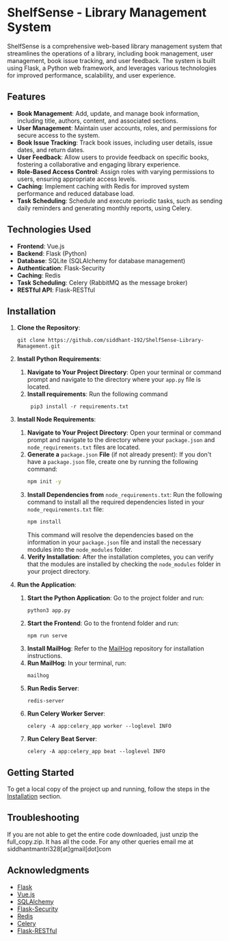 # ShelfSense - Library Management System

ShelfSense is a comprehensive web-based library management system that streamlines the operations of a library, including book management, user management, book issue tracking, and user feedback. The system is built using Flask, a Python web framework, and leverages various technologies for improved performance, scalability, and user experience.

## Features

- **Book Management**: Add, update, and manage book information, including title, authors, content, and associated sections.
- **User Management**: Maintain user accounts, roles, and permissions for secure access to the system.
- **Book Issue Tracking**: Track book issues, including user details, issue dates, and return dates.
- **User Feedback**: Allow users to provide feedback on specific books, fostering a collaborative and engaging library experience.
- **Role-Based Access Control**: Assign roles with varying permissions to users, ensuring appropriate access levels.
- **Caching**: Implement caching with Redis for improved system performance and reduced database load.
- **Task Scheduling**: Schedule and execute periodic tasks, such as sending daily reminders and generating monthly reports, using Celery.

## Technologies Used

- **Frontend**: Vue.js
- **Backend**: Flask (Python)
- **Database**: SQLite (SQLAlchemy for database management)
- **Authentication**: Flask-Security
- **Caching**: Redis
- **Task Scheduling**: Celery (RabbitMQ as the message broker)
- **RESTful API**: Flask-RESTful

## Installation

1. **Clone the Repository**:
   ```
   git clone https://github.com/siddhant-192/ShelfSense-Library-Management.git
   ```

2. **Install Python Requirements**:
   1. **Navigate to Your Project Directory**: Open your terminal or command prompt and navigate to the directory where your `app.py` file is located.
   2. **Install requirements**: Run the following command
      ```
       pip3 install -r requirements.txt
       ```


4. **Install Node Requirements**:
   1. **Navigate to Your Project Directory**: Open your terminal or command prompt and navigate to the directory where your `package.json` and `node_requirements.txt` files are located.
   2. **Generate a** `package.json` **File** (if not already present): If you don't have a `package.json` file, create one by running the following command:
      ```bash
      npm init -y
      ```
   3. **Install Dependencies from** `node_requirements.txt`: Run the following command to install all the required dependencies listed in your `node_requirements.txt` file:
      ```bash
      npm install
      ```
      This command will resolve the dependencies based on the information in your `package.json` file and install the necessary modules into the `node_modules` folder.
   4. **Verify Installation**: After the installation completes, you can verify that the modules are installed by checking the `node_modules` folder in your project directory.

5. **Run the Application**:
   1. **Start the Python Application**: Go to the project folder and run:
      ```
      python3 app.py
      ```
   2. **Start the Frontend**: Go to the frontend folder and run:
      ```
      npm run serve
      ```
   3. **Install MailHog**: Refer to the [MailHog](https://github.com/mailhog/MailHog) repository for installation instructions.
   4. **Run MailHog**: In your terminal, run:
      ```
      mailhog
      ```
   5. **Run Redis Server**:
      ```
      redis-server
      ```
   6. **Run Celery Worker Server**:
      ```
      celery -A app:celery_app worker --loglevel INFO
      ```
   7. **Run Celery Beat Server**:
      ```
      celery -A app:celery_app beat --loglevel INFO
      ```

## Getting Started

To get a local copy of the project up and running, follow the steps in the [Installation](#installation) section.

## Troubleshooting
If you are not able to get the entire code downloaded, just unzip the full_copy.zip. It has all the code. For any other queries email me at siddhantmantri328[at]gmail[dot]com

## Acknowledgments

- [Flask](https://flask.palletsprojects.com/)
- [Vue.js](https://vuejs.org/)
- [SQLAlchemy](https://www.sqlalchemy.org/)
- [Flask-Security](https://flask-security.readthedocs.io/)
- [Redis](https://redis.io/)
- [Celery](https://docs.celeryq.dev/)
- [Flask-RESTful](https://flask-restful.readthedocs.io/)
